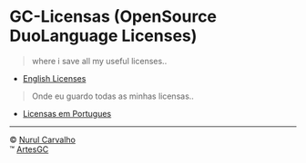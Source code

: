 # GC-Licensas (OpenSource DuoLanguage Licenses)

> where i save all my useful licenses..

- [English Licenses](https://github.com/Nurul-GC/GC-Licensas/tree/main/en)

> Onde eu guardo todas as minhas licensas..

- [Licensas em Portugues](https://github.com/Nurul-GC/GC-Licensas/tree/main/pt)

---

&copy; [Nurul Carvalho](mailto:nuruldecarvalho@gmail.com) \
&trade; [ArtesGC](https://artesgc.home.blog)
